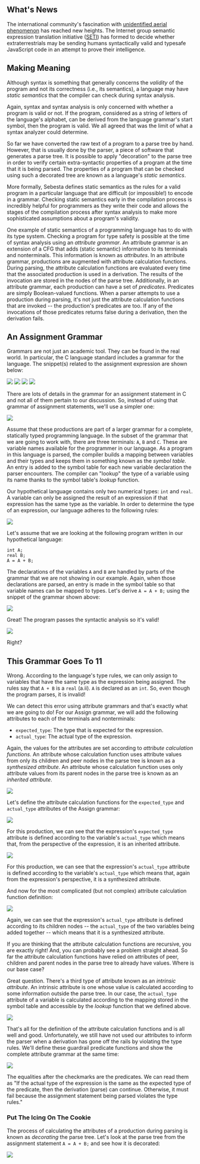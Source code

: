 ## What's News

The international community's fascination with [unidentified aerial phenomenon](https://www.wsj.com/science/nasa-panel-report-ufos-unidentified-anomalous-phenomena-83cdd26f?st=te4ji4axww7i1iv&reflink=desktopwebshare_permalink) has reached new heights. The Internet group semantic expression translation initiative ([SETI](https://setiathome.berkeley.edu/)) has formed to decide whether extraterrestrials may be sending humans syntactically valid and typesafe JavaScript code in an attempt to prove their intelligence.

## Making Meaning

Although syntax is something that generally concerns the _validity_ of the program and not its correctness (i.e., its semantics), a language may have _static semantics_ that the compiler can check during syntax analysis.

Again, syntax and syntax analysis is only concerned with whether a program is valid or not. If the program, considered as a string of letters of the language's alphabet, can be derived from the language grammar's start symbol, then the program is valid. We all agreed that was the limit of what a syntax analyzer could determine.

So far we have converted the raw text of a program to a parse tree by hand. However, that is usually done by the parser, a piece of software that generates a parse tree. It is possible to apply "decoration" to the parse tree in order to verify certain extra-syntactic properties of a program at the time that it is being parsed. The properties of a program that can be checked using such a decorated tree are known as a language's _static semantics_. 

More formally, Sebesta defines static semantics as the rules for a valid program in a particular language that are difficult (or impossible!) to encode in a grammar. Checking static semantics early in the compilation process is incredibly helpful for programmers as they write their code and allows the stages of the compilation process after syntax analysis to make more sophisticated assumptions about a program's validity.

One example of static semantics of a programming language has to do with its type system. Checking a program for type safety is possible at the time of syntax analysis using an _attribute grammar_. An attribute grammar is an extension of a CFG that adds (static semantic) information to its terminals and nonterminals.​ This information is known as _attributes_. In an attribute grammar,  productions are augmented with attribute calculation functions. During parsing, the attribute calculation functions are evaluated every time that the associated production is used in a derivation. The results of the invocation are stored in the nodes of the parse tree. Additionally, in an attribute grammar, each production can have a set of _predicates_. Predicates are simply Boolean-valued functions. When a parser attempts to use a production during parsing, it's not just the attribute calculation functions that are invoked -- the production's predicates are too. If any of the invocations of those predicates returns false during a derivation, then the derivation fails.

## An Assignment Grammar

Grammars are not just an academic tool. They can be found in the real world. In particular, the C language standard includes a grammar for the language. The snippet(s) related to the assignment expression are shown below:

![](./graphics/CGrammar.6.5.2.png)
![](./graphics/CGrammar.6.5.16.png)
![](./graphics/CGrammar.6.5.1.png)
![](./graphics/CGrammar.6.5.3.png)

There are lots of details in the grammar for an assignment statement in C and not all of them pertain to our discussion. So, instead of using that grammar of assignment statements, we'll use a simpler one:

![](./graphics/AssignmentGrammar.png)

Assume that these productions are part of a larger grammar for a complete, statically typed programming language. In the subset of the grammar that we are going to work with, there are three terminals: `A`, `B` and `C`. These are variable names available for the programmer in our language. As a program in this language is parsed, the compiler builds a mapping between variables and their types and keeps them in something known as the _symbol table._ An entry is added to the symbol table for each new variable declaration the parser encounters. The compiler can "lookup" the type of a variable using its name thanks to the symbol table's _lookup_ function.

Our hypothetical language contains only two numerical types: `int` and `real`. A variable can only be assigned the result of an expression if that expression has the same type as the variable. In order to determine the type of an expression, our language adheres to the following rules:

![](./graphics/AssignmentAttributeGrammarTypeRules.png)

Let's assume that we are looking at the following program written in our hypothetical language:

```
int A;
real B;
A = A + B;
```

The declarations of the variables `A` and `B` are handled by parts of the grammar that we are not showing in our example. Again, when those declarations are parsed, an entry is made in the symbol table so that variable names can be mapped to types. Let's derive `A = A + B;` using the snippet of the grammar shown above:

![](./graphics/AssignmentGrammarExampleDerivation.png)

Great! The program passes the syntactic analysis so it's valid!

![](./graphics/compiles_ships.png)

Right?

## This Grammar Goes To 11

Wrong. According to the language's type rules, we can only assign to variables that have the same type as the expression being assigned. The rules say that `A + B` is a `real` (a.ii). `A` is declared as an `int`. So, even though the program parses, it is invalid!

We can detect this error using attribute grammars and that's exactly what we are going to do! For our Assign grammar, we will add the following attributes to each of the terminals and nonterminals:

*   `expected_type`: The type that is expected for the expression.
*   `actual_type`: The actual type of the expression.

Again, the values for the attributes are set according to _attribute calculation functions_. An attribute whose calculation function uses attribute values from only its children and peer nodes in the parse tree is known as a _synthesized attribute_. An attribute whose calculation function uses only attribute values from its parent nodes in the parse tree is known as an _inherited attribute_.

![](./graphics/AttributeGrammarTerminology.png)

Let's define the attribute calculation functions for the `expected_type` and `actual_type` attributes of the Assign grammar:

![](./graphics/AssignmentAttributeGrammarFunctionVarExprCalculation.png)

For this production, we can see that the expression's `expected_type` attribute is defined according to the variable's `actual_type` which means that, from the perspective of the expression, it is an inherited attribute.

![](./graphics/AssignmentAttributeGrammarFunctionVarExprCalculation.png)

For this production, we can see that the expression's `actual_type` attribute is defined according to the variable's `actual_type` which means that, again from the expression's perspective, it is a synthesized attribute.

And now for the most complicated (but not complex) attribute calculation function definition:

![](./graphics/AssignmentAttributeGrammarFunctionExprPlusExprCalculation.png)

Again, we can see that the expression's `actual_type` attribute is defined according to its children nodes -- the `actual_type` of the two variables being added together -- which means that it is a synthesized attribute. 

If you are thinking that the attribute calculation functions are recursive, you are exactly right! And, you can probably see a problem straight ahead. So far the attribute calculation functions have relied on attributes of peer, children and parent nodes in the parse tree to already have values. Where is our base case?

Great question. There's a third type of attribute known as an _intrinsic attribute_. An intrinsic attribute is one whose value is calculated according to some information outside the parse tree. In our case, the `actual_type` attribute of a variable is calculated according to the mapping stored in the symbol table and accessible by the _lookup_ function that we defined above.

![](./graphics/AssignmentAttributeGrammarFunctionLookupCalculation.png)

That's all for the definition of the attribute calculation functions and is all well and good. Unfortunately, we still have not used our attributes to inform the parser when a derivation has gone off the rails by violating the type rules. We'll define these guardrail predicate functions and show the complete attribute grammar at the same time:

![](./graphics/AssignmentAttributeGrammarFunctionComplete.png)

The equalities after the checkmarks are the predicates. We can read them as "If the actual type of the expression is the same as the expected type of the predicate, then the derivation (parse) can continue. Otherwise, it must fail because the assignment statement being parsed violates the type rules."

### Put The Icing On The Cookie

The process of calculating the attributes of a production during parsing is known as _decorating_ the parse tree. Let's look at the parse tree from the assignment statement `A = A + B;` and see how it is decorated:

![](./graphics/AssignmentAttributeGrammarFunctionDecorating.png)